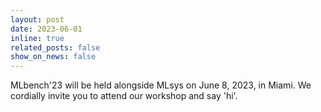 ```yaml
---
layout: post
date: 2023-06-01
inline: true
related_posts: false
show_on_news: false
---
```


MLbench'23 will be held alongside MLsys on June 8, 2023, in Miami. We cordially invite you to attend our workshop and say 'hi'.
